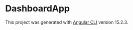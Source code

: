 # DashboardApp

This project was generated with [Angular CLI](https://github.com/angular/angular-cli) version 15.2.3.

